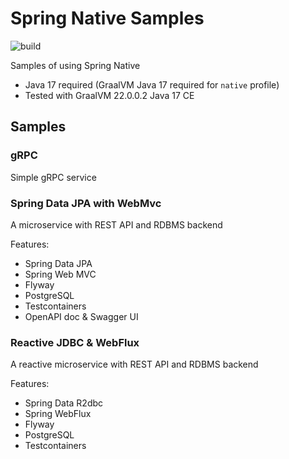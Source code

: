 # Spring Native Samples

![build](https://github.com/alexcheng1982/spring-native-samples/actions/workflows/build.yml/badge.svg)

Samples of using Spring Native

* Java 17 required (GraalVM Java 17 required for `native` profile)
* Tested with GraalVM 22.0.0.2 Java 17 CE

## Samples

### gRPC

Simple gRPC service

### Spring Data JPA with WebMvc

A microservice with REST API and RDBMS backend

Features:

* Spring Data JPA
* Spring Web MVC
* Flyway
* PostgreSQL
* Testcontainers
* OpenAPI doc & Swagger UI

### Reactive JDBC & WebFlux

A reactive microservice with REST API and RDBMS backend

Features:

* Spring Data R2dbc
* Spring WebFlux
* Flyway
* PostgreSQL
* Testcontainers